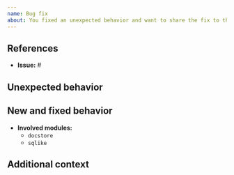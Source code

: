 ```yaml
---
name: Bug fix
about: You fixed an unexpected behavior and want to share the fix to the community
---
```


## References

- **Issue:** #

## Unexpected behavior

<!--
Please write a clear and concise description of what the bug is.
-->

## New and fixed behavior

<!--
Please describe the behavior you were expected.
-->

- **Involved modules:**
  - `docstore`
  - `sqlike`

## Additional context

<!--
Do you have anything to add?
-->
